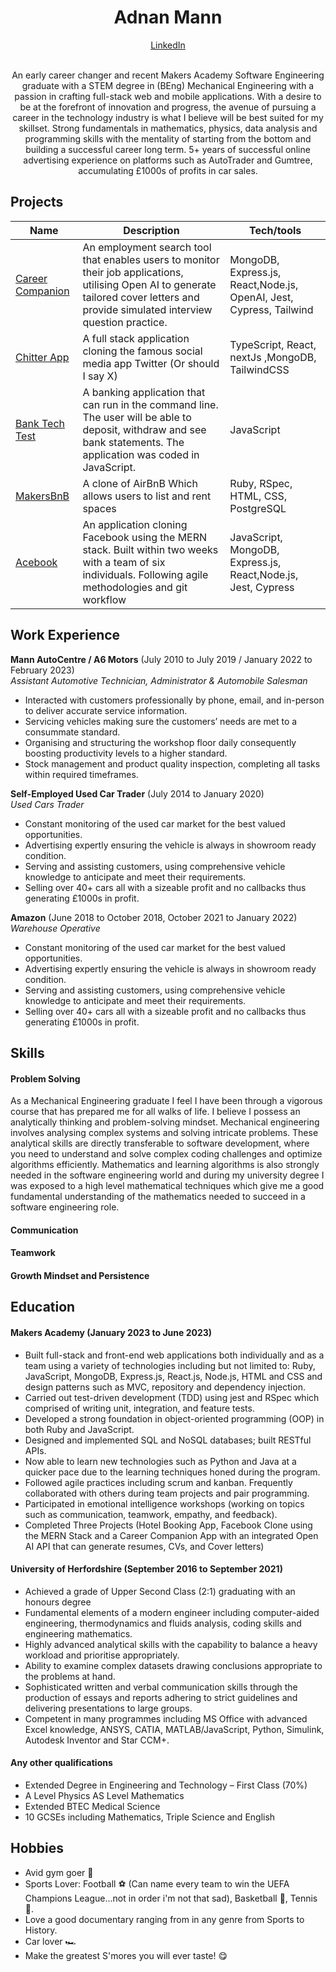 <h1 align="center">Adnan Mann</h1>
<div align="center">
  <a href="https://www.linkedin.com/in/adnanmann/">LinkedIn</a>
</div>
<br>

<p align="center">An early career changer and recent Makers Academy Software Engineering graduate with a STEM degree in (BEng) Mechanical Engineering with a passion in crafting full-stack web and mobile applications. With a desire to be at the forefront of innovation and progress, the avenue of pursuing a career in the technology industry is what I believe will be best suited for my skillset. Strong fundamentals in mathematics, physics, data analysis and programming skills with the mentality of starting from the bottom and building a successful career long term. 5+ years of successful online advertising experience on platforms such as AutoTrader and Gumtree, accumulating £1000s of profits in car sales.</p>

## Projects

| Name                         | Description       | Tech/tools        |
| ---------------------------- | ----------------- | ----------------- |
| [Career Companion](https://github.com/AMANN23/career_companion)         | An employment search tool that enables users to monitor their job applications, utilising Open AI to generate tailored cover letters and provide simulated interview question practice. | MongoDB, Express.js, React,Node.js, OpenAI, Jest, Cypress, Tailwind|
| [Chitter App](https://github.com/AMANN23/Chitter-App)              | A full stack application cloning the famous social media app Twitter (Or should I say X) | TypeScript, React, nextJs ,MongoDB, TailwindCSS|
| [Bank Tech Test](https://github.com/AMANN23/bank-tech-test)| A banking application that can run in the command line. The user will be able to deposit, withdraw and see bank statements. The application was coded in JavaScript. | JavaScript|
| [MakersBnB](https://github.com/AMANN23/MakersBNB)                | A clone of AirBnB Which allows users to list and rent spaces | Ruby, RSpec, HTML, CSS, PostgreSQL|
| [Acebook](https://github.com/AMANN23/acebook-earth)                  | An application cloning Facebook using the MERN stack. Built within two weeks with a team of six individuals. Following agile methodologies and git workflow | JavaScript, MongoDB, Express.js, React,Node.js, Jest, Cypress|

## Work Experience

**Mann AutoCentre / A6 Motors** (July 2010 to July 2019 / January 2022 to February 2023)  
_Assistant Automotive Technician, Administrator & Automobile Salesman_

- Interacted with customers professionally by phone, email, and in-person to deliver accurate service information.
- Servicing vehicles making sure the customers’ needs are met to a consummate standard.
- Organising and structuring the workshop floor daily consequently boosting productivity levels to a higher standard.
- Stock management and product quality inspection, completing all tasks within required timeframes.

**Self-Employed Used Car Trader** (July 2014 to January 2020)  
_Used Cars Trader_

- Constant monitoring of the used car market for the best valued opportunities.
- Advertising expertly ensuring the vehicle is always in showroom ready condition.
- Serving and assisting customers, using comprehensive vehicle knowledge to anticipate and meet their requirements.
- Selling over 40+ cars all with a sizeable profit and no callbacks thus generating £1000s in profit.

**Amazon** (June 2018 to October 2018, October 2021 to January 2022)  
_Warehouse Operative_

- Constant monitoring of the used car market for the best valued opportunities.
- Advertising expertly ensuring the vehicle is always in showroom ready condition.
- Serving and assisting customers, using comprehensive vehicle knowledge to anticipate and meet their requirements.
- Selling over 40+ cars all with a sizeable profit and no callbacks thus generating £1000s in profit.
## Skills

#### Problem Solving

As a Mechanical Engineering graduate I feel I have been through a vigorous course that has prepared me for all walks of life. I believe I possess an analytically thinking and problem-solving mindset. Mechanical engineering involves analysing complex systems and solving intricate problems. These analytical skills are directly transferable to software development, where you need to understand and solve complex coding challenges and optimize algorithms efficiently. Mathematics and learning algorithms is also strongly needed in the software engineering world and during my university degree I was exposed to a high level mathematical techniques which give me a good fundamental understanding of the mathematics needed to succeed in a software engineering role. 

#### Communication

#### Teamwork

#### Growth Mindset and Persistence

## Education

#### Makers Academy (January 2023 to June 2023)
- Built full-stack and front-end web applications both individually and as a team using a variety of technologies including but not limited to: Ruby, JavaScript, MongoDB, Express.js, React.js, Node.js, HTML and CSS and design patterns such as MVC, repository and dependency injection.
- Carried out test-driven development (TDD) using jest and RSpec which comprised of writing unit, integration, and feature tests.
- Developed a strong foundation in object-oriented programming (OOP) in both Ruby and JavaScript.
- Designed and implemented SQL and NoSQL databases; built RESTful APIs.
- Now able to learn new technologies such as Python and Java at a quicker pace due to the learning techniques honed during the program.
- Followed agile practices including scrum and kanban. Frequently collaborated with others during team projects and pair programming.
- Participated in emotional intelligence workshops (working on topics such as communication, teamwork, empathy, and feedback).
- Completed Three Projects (Hotel Booking App, Facebook Clone using the MERN Stack and a Career Companion App with an integrated Open AI API that can generate resumes, CVs, and Cover letters)

#### University of Herfordshire (September 2016 to September 2021)

- Achieved a grade of Upper Second Class (2:1) graduating with an honours degree
- Fundamental elements of a modern engineer including computer-aided engineering, thermodynamics and fluids analysis, coding skills and engineering mathematics.
- Highly advanced analytical skills with the capability to balance a heavy workload and prioritise appropriately.
- Ability to examine complex datasets drawing conclusions appropriate to the problems at hand.
- Sophisticated written and verbal communication skills through the production of essays and reports adhering to strict guidelines and delivering presentations to large groups.
- Competent in many programmes including MS Office with advanced Excel knowledge, ANSYS, CATIA, MATLAB/JavaScript, Python, Simulink, Autodesk Inventor and Star CCM+.

#### Any other qualifications

- Extended Degree in Engineering and Technology – First Class (70%)
- A Level Physics AS Level Mathematics
- Extended BTEC Medical Science
- 10 GCSEs including Mathematics, Triple Science and English

## Hobbies

- Avid gym goer 💪
- Sports Lover: Football ⚽ (Can name every team to win the UEFA Champions League...not in order i'm not that sad), Basketball 🏀, Tennis 🎾.
- Love a good documentary ranging from in any genre from Sports to History.
- Car lover 🏎
- Make the greatest S'mores you will ever taste! 😋
